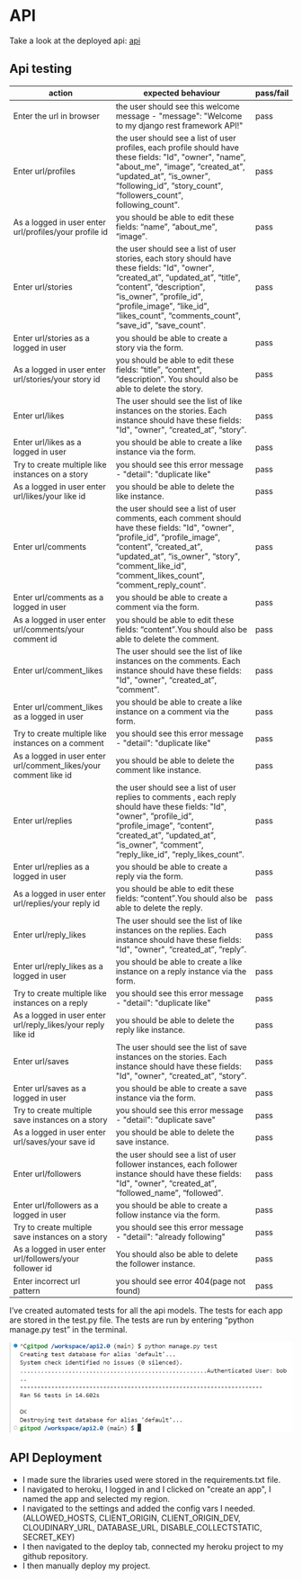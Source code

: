 # API

Take a look at the deployed api: [api](https://reading-media-api-9661e3dfdf56.herokuapp.com/)

## Api testing 

| action | expected behaviour | pass/fail |
|--------|--------------------|-----------|
| Enter the url in browser | the user should see this welcome message - "message": "Welcome to my django rest framework API!" | pass |
| Enter url/profiles | the user should see a list of user profiles, each profile should have these fields: "Id", "owner", "name”, "about_me", “image”, “created_at”, “updated_at”, “is_owner”, “following_id”, “story_count”, “followers_count”, following_count”. | pass |
| As a logged in user enter url/profiles/your profile id | you should be able to edit these fields: “name”, “about_me”, “image”. | pass |
| Enter url/stories | the user should see a list of user stories, each story should have these fields: "Id", "owner", “created_at”, “updated_at”, “title”, “content”, “description”, “is_owner”, ”profile_id”, “profile_image”, “like_id”, “likes_count”, “comments_count”, “save_id”, “save_count”. | pass |
| Enter url/stories as a logged in user | you should be able to create a story via the form. | pass |
| As a logged in user enter url/stories/your story id | you should be able to edit these fields: “title”, “content”, “description”. You should also be able to delete the story. | pass |
| Enter url/likes | The user should see the list of like instances on the stories. Each instance should have these fields: "Id", "owner", “created_at”, “story”. | pass |
| Enter url/likes as a logged in user | you should be able to create a like instance via the form. | pass |
| Try to create multiple like instances on a story | you should see this error message -  "detail": "duplicate like" | pass |
| As a logged in user enter url/likes/your like id | you should be able to delete the like instance. | pass |
| Enter url/comments | the user should see a list of user comments, each comment should have these fields: "Id", "owner", ”profile_id”, “profile_image”,  “content”, “created_at”, “updated_at”, “is_owner”, “story”, “comment_like_id”, “comment_likes_count”, “comment_reply_count”. | pass |
| Enter url/comments as a logged in user | you should be able to create a comment via the form. | pass |
| As a logged in user enter url/comments/your comment id | you should be able to edit these fields: “content”.You should also be able to delete the comment. | pass |
| Enter url/comment_likes | The user should see the list of like instances on the comments. Each instance should have these fields: "Id", "owner", “created_at”, “comment”. | pass |
| Enter url/comment_likes as a logged in user | you should be able to create a like instance on a comment via the form. | pass |
| Try to create multiple like instances on a comment | you should see this error message - "detail": "duplicate like" | pass |
| As a logged in user enter url/comment_likes/your comment like id | you should be able to delete the comment like instance. | pass |
| Enter url/replies | the user should see a list of user replies to comments , each reply should have these fields: "Id", "owner", ”profile_id”, “profile_image”,  “content”, “created_at”, “updated_at”, “is_owner”, “comment”, “reply_like_id”, “reply_likes_count”. | pass |
| Enter url/replies as a logged in user | you should be able to create a reply via the form. | pass |
| As a logged in user enter url/replies/your reply id | you should be able to edit these fields: “content”.You should also be able to delete the reply. | pass |
| Enter url/reply_likes | The user should see the list of like instances on the replies. Each instance should have these fields: "Id", "owner", “created_at”, “reply”. | pass |
| Enter url/reply_likes as a logged in user | you should be able to create a like instance on a reply  instance via the form. | pass |
| Try to create multiple like instances on a reply | you should see this error message - "detail": "duplicate like" | pass |
| As a logged in user enter url/reply_likes/your reply like id | you should be able to delete the reply like instance. | pass |
| Enter url/saves | The user should see the list of save instances on the stories. Each instance should have these fields: "Id", "owner", “created_at”, “story”. | pass|
| Enter url/saves as a logged in user | you should be able to create a save instance via the form. | pass |
| Try to create multiple save instances on a story | you should see this error message - "detail": "duplicate save" | pass |
| As a logged in user enter url/saves/your save id | you should be able to delete the save instance. | pass |
| Enter url/followers | the user should see a list of user follower instances, each follower instance should have these fields: "Id", "owner", “created_at”, “followed_name”, “followed”. | pass |
| Enter url/followers as a logged in user | you should be able to create a follow instance via the form. | pass |
| Try to create multiple save instances on a story | you should see this error message - "detail": "already following" | pass |
| As a logged in user enter url/followers/your follower id | You should also be able to delete the follower instance. | pass |
| Enter incorrect url pattern | you should see error 404(page not found) | pass |

I’ve created automated tests for all the api models. The tests for each app are stored in the test.py file. The tests  are run by entering “python manage.py test” in the terminal.

![api tests](./assets/api%20tests.png)

## API Deployment
* I made sure the libraries used were stored in the requirements.txt file.
* I navigated to heroku, I logged in and I clicked on "create an app", I named the app and selected my region.
* I navigated to the settings and added the config vars I needed. (ALLOWED_HOSTS, CLIENT_ORIGIN, CLIENT_ORIGIN_DEV, CLOUDINARY_URL, DATABASE_URL, DISABLE_COLLECTSTATIC, SECRET_KEY)
* I then navigated to the deploy tab, connected my heroku project to my github repository.
* I then manually deploy my project.